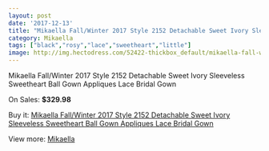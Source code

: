 ```yaml
---
layout: post
date: '2017-12-13'
title: "Mikaella Fall/Winter 2017 Style 2152 Detachable Sweet Ivory Sleeveless Sweetheart Ball Gown Appliques Lace Bridal Gown"
category: Mikaella
tags: ["black","rosy","lace","sweetheart","little"]
image: http://img.hectodress.com/52422-thickbox_default/mikaella-fall-winter-2017-style-2152-detachable-sweet-ivory-sleeveless-sweetheart-ball-gown-appliques-lace-bridal-gown.jpg
---
```

Mikaella Fall/Winter 2017 Style 2152 Detachable Sweet Ivory Sleeveless Sweetheart Ball Gown Appliques Lace Bridal Gown

On Sales: **$329.98**
<a href="https://www.hectodress.com/mikaella/16510-mikaella-fall-winter-2017-style-2152-detachable-sweet-ivory-sleeveless-sweetheart-ball-gown-appliques-lace-bridal-gown.html"><amp-img layout="responsive" width="600" height="600" src="//img.hectodress.com/52422-thickbox_default/mikaella-fall-winter-2017-style-2152-detachable-sweet-ivory-sleeveless-sweetheart-ball-gown-appliques-lace-bridal-gown.jpg" alt="Mikaella Fall/Winter 2017 Style 2152 Detachable Sweet Ivory Sleeveless Sweetheart Ball Gown Appliques Lace Bridal Gown 0" /></a>
<a href="https://www.hectodress.com/mikaella/16510-mikaella-fall-winter-2017-style-2152-detachable-sweet-ivory-sleeveless-sweetheart-ball-gown-appliques-lace-bridal-gown.html"><amp-img layout="responsive" width="600" height="600" src="//img.hectodress.com/52429-thickbox_default/mikaella-fall-winter-2017-style-2152-detachable-sweet-ivory-sleeveless-sweetheart-ball-gown-appliques-lace-bridal-gown.jpg" alt="Mikaella Fall/Winter 2017 Style 2152 Detachable Sweet Ivory Sleeveless Sweetheart Ball Gown Appliques Lace Bridal Gown 1" /></a>
<a href="https://www.hectodress.com/mikaella/16510-mikaella-fall-winter-2017-style-2152-detachable-sweet-ivory-sleeveless-sweetheart-ball-gown-appliques-lace-bridal-gown.html"><amp-img layout="responsive" width="600" height="600" src="//img.hectodress.com/52428-thickbox_default/mikaella-fall-winter-2017-style-2152-detachable-sweet-ivory-sleeveless-sweetheart-ball-gown-appliques-lace-bridal-gown.jpg" alt="Mikaella Fall/Winter 2017 Style 2152 Detachable Sweet Ivory Sleeveless Sweetheart Ball Gown Appliques Lace Bridal Gown 2" /></a>
<a href="https://www.hectodress.com/mikaella/16510-mikaella-fall-winter-2017-style-2152-detachable-sweet-ivory-sleeveless-sweetheart-ball-gown-appliques-lace-bridal-gown.html"><amp-img layout="responsive" width="600" height="600" src="//img.hectodress.com/52427-thickbox_default/mikaella-fall-winter-2017-style-2152-detachable-sweet-ivory-sleeveless-sweetheart-ball-gown-appliques-lace-bridal-gown.jpg" alt="Mikaella Fall/Winter 2017 Style 2152 Detachable Sweet Ivory Sleeveless Sweetheart Ball Gown Appliques Lace Bridal Gown 3" /></a>
<a href="https://www.hectodress.com/mikaella/16510-mikaella-fall-winter-2017-style-2152-detachable-sweet-ivory-sleeveless-sweetheart-ball-gown-appliques-lace-bridal-gown.html"><amp-img layout="responsive" width="600" height="600" src="//img.hectodress.com/52426-thickbox_default/mikaella-fall-winter-2017-style-2152-detachable-sweet-ivory-sleeveless-sweetheart-ball-gown-appliques-lace-bridal-gown.jpg" alt="Mikaella Fall/Winter 2017 Style 2152 Detachable Sweet Ivory Sleeveless Sweetheart Ball Gown Appliques Lace Bridal Gown 4" /></a>
<a href="https://www.hectodress.com/mikaella/16510-mikaella-fall-winter-2017-style-2152-detachable-sweet-ivory-sleeveless-sweetheart-ball-gown-appliques-lace-bridal-gown.html"><amp-img layout="responsive" width="600" height="600" src="//img.hectodress.com/52425-thickbox_default/mikaella-fall-winter-2017-style-2152-detachable-sweet-ivory-sleeveless-sweetheart-ball-gown-appliques-lace-bridal-gown.jpg" alt="Mikaella Fall/Winter 2017 Style 2152 Detachable Sweet Ivory Sleeveless Sweetheart Ball Gown Appliques Lace Bridal Gown 5" /></a>
<a href="https://www.hectodress.com/mikaella/16510-mikaella-fall-winter-2017-style-2152-detachable-sweet-ivory-sleeveless-sweetheart-ball-gown-appliques-lace-bridal-gown.html"><amp-img layout="responsive" width="600" height="600" src="//img.hectodress.com/52424-thickbox_default/mikaella-fall-winter-2017-style-2152-detachable-sweet-ivory-sleeveless-sweetheart-ball-gown-appliques-lace-bridal-gown.jpg" alt="Mikaella Fall/Winter 2017 Style 2152 Detachable Sweet Ivory Sleeveless Sweetheart Ball Gown Appliques Lace Bridal Gown 6" /></a>
<a href="https://www.hectodress.com/mikaella/16510-mikaella-fall-winter-2017-style-2152-detachable-sweet-ivory-sleeveless-sweetheart-ball-gown-appliques-lace-bridal-gown.html"><amp-img layout="responsive" width="600" height="600" src="//img.hectodress.com/52423-thickbox_default/mikaella-fall-winter-2017-style-2152-detachable-sweet-ivory-sleeveless-sweetheart-ball-gown-appliques-lace-bridal-gown.jpg" alt="Mikaella Fall/Winter 2017 Style 2152 Detachable Sweet Ivory Sleeveless Sweetheart Ball Gown Appliques Lace Bridal Gown 7" /></a>

Buy it: [Mikaella Fall/Winter 2017 Style 2152 Detachable Sweet Ivory Sleeveless Sweetheart Ball Gown Appliques Lace Bridal Gown](https://www.hectodress.com/mikaella/16510-mikaella-fall-winter-2017-style-2152-detachable-sweet-ivory-sleeveless-sweetheart-ball-gown-appliques-lace-bridal-gown.html "Mikaella Fall/Winter 2017 Style 2152 Detachable Sweet Ivory Sleeveless Sweetheart Ball Gown Appliques Lace Bridal Gown")

View more: [Mikaella](https://www.hectodress.com/325-mikaella "Mikaella")
